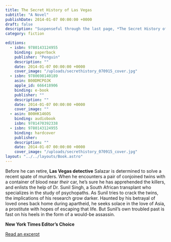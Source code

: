 ```yaml
---
title: The Secret History of Las Vegas
subtitle: "A Novel"
publishDate: 2014-01-07 00:00:00 +0000
draft: false
description: "Suspenseful through the last page, *The Secret History of Las Vegas* is Chris Abani’s most accomplished work to date, with his trademark visionary prose and a striking compassion for the inner lives of outsiders."
category: fiction

editions:
  - isbn: 9780143124955
    binding: paperback
    publisher: "Penguin"
    description: ""
    date: 2014-01-07 00:00:00 +0000
    cover_image: "/uploads/secrethistory_070915_cover.jpg"
  - isbn: 9780698140189
    asin: B00DMCPOJK
    apple_id: 666418906
    binding: e-book
    publisher: ""
    description: ""
    date: 2014-01-07 00:00:00 +0000
    cover_image: ""
  - asin: B00HK146OS
    binding: audiobook
    isbn: 9781470392338
  - isbn: 9780143124955
    binding: hardcover
    publisher:
    description: ""
    date: 2014-01-07 00:00:00 +0000
    cover_image: "/uploads/secrethistory_070915_cover.jpg"
layout: "../../layouts/Book.astro"
---
```


Before he can retire, **Las Vegas detective** Salazar is determined to solve a recent spate of murders. When he encounters a pair of conjoined twins with a container of blood near _their_ car, he’s sure he has apprehended the killers, and enlists the help of Dr. Sunil Singh, a South African transplant who specializes in the study of psychopaths. As Sunil tries to crack the twins, the implications of his research grow darker. Haunted by his betrayal of loved ones back home during apartheid, he seeks solace in the love of Asia, a prostitute with hopes of escaping that life. But Sunil’s own troubled past is fast on his heels in the form of a would-be assassin.

**New York Times Editor’s Choice**

<!-- [Read an excerpt](/news/2013/12/15/excerpt-from-the-secret-history-of-las-vegas/) -->

[Read an excerpt](/news/2013-12-15-excerpt-from-the-secret-history-of-las-vegas/)
